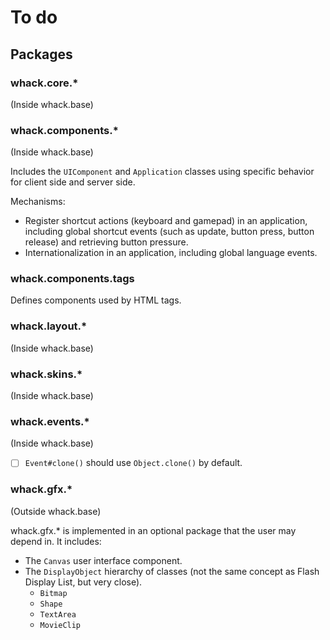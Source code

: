 # To do

## Packages

### whack.core.\*

(Inside whack.base)

### whack.components.\*

(Inside whack.base)

Includes the `UIComponent` and `Application` classes using specific behavior for client side and server side.

Mechanisms:

- Register shortcut actions (keyboard and gamepad) in an application, including global shortcut events (such as update, button press, button release) and retrieving button pressure.
- Internationalization in an application, including global language events.

### whack.components.tags

Defines components used by HTML tags.

### whack.layout.\*

(Inside whack.base)

### whack.skins.\*

(Inside whack.base)

### whack.events.\*

(Inside whack.base)

- [ ] `Event#clone()` should use `Object.clone()` by default.

### whack.gfx.\*

(Outside whack.base)

whack.gfx.\* is implemented in an optional package that the user may depend in. It includes:

- The `Canvas` user interface component.
- The `DisplayObject` hierarchy of classes (not the same concept as Flash Display List, but very close).
  - `Bitmap`
  - `Shape`
  - `TextArea`
  - `MovieClip`